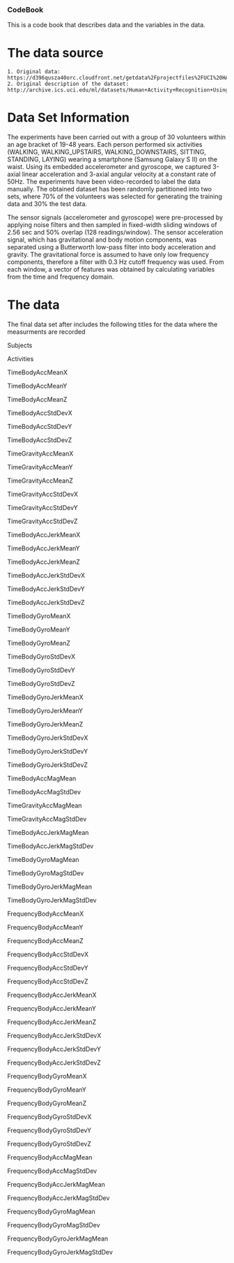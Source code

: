 ### CodeBook

This is a code book that describes data and the variables in the data.

# The data source

	1. Original data: https://d396qusza40orc.cloudfront.net/getdata%2Fprojectfiles%2FUCI%20HAR%20Dataset.zip
	2. Original description of the dataset: http://archive.ics.uci.edu/ml/datasets/Human+Activity+Recognition+Using+Smartphones
	
# Data Set Information

The experiments have been carried out with a group of 30 volunteers within an age bracket of 19-48 years. Each person performed six activities (WALKING, WALKING_UPSTAIRS, WALKING_DOWNSTAIRS, SITTING, STANDING, LAYING) wearing a smartphone (Samsung Galaxy S II) on the waist. Using its embedded accelerometer and gyroscope, we captured 3-axial linear acceleration and 3-axial angular velocity at a constant rate of 50Hz. The experiments have been video-recorded to label the data manually. The obtained dataset has been randomly partitioned into two sets, where 70% of the volunteers was selected for generating the training data and 30% the test data.

The sensor signals (accelerometer and gyroscope) were pre-processed by applying noise filters and then sampled in fixed-width sliding windows of 2.56 sec and 50% overlap (128 readings/window). The sensor acceleration signal, which has gravitational and body motion components, was separated using a Butterworth low-pass filter into body acceleration and gravity. The gravitational force is assumed to have only low frequency components, therefore a filter with 0.3 Hz cutoff frequency was used. From each window, a vector of features was obtained by calculating variables from the time and frequency domain.

# The data

The final data set after includes the following titles for the data where the measurments are recorded

Subjects                       

Activities                     

TimeBodyAccMeanX               

TimeBodyAccMeanY              

TimeBodyAccMeanZ               

TimeBodyAccStdDevX             

TimeBodyAccStdDevY             

TimeBodyAccStdDevZ            

TimeGravityAccMeanX            

TimeGravityAccMeanY            

TimeGravityAccMeanZ            

TimeGravityAccStdDevX         

TimeGravityAccStdDevY          

TimeGravityAccStdDevZ          

TimeBodyAccJerkMeanX           

TimeBodyAccJerkMeanY          

TimeBodyAccJerkMeanZ           

TimeBodyAccJerkStdDevX

TimeBodyAccJerkStdDevY

TimeBodyAccJerkStdDevZ        

TimeBodyGyroMeanX

TimeBodyGyroMeanY

TimeBodyGyroMeanZ

TimeBodyGyroStdDevX           

TimeBodyGyroStdDevY

TimeBodyGyroStdDevZ

TimeBodyGyroJerkMeanX

TimeBodyGyroJerkMeanY         

TimeBodyGyroJerkMeanZ

TimeBodyGyroJerkStdDevX

TimeBodyGyroJerkStdDevY

TimeBodyGyroJerkStdDevZ       

TimeBodyAccMagMean

TimeBodyAccMagStdDev

TimeGravityAccMagMean

TimeGravityAccMagStdDev       

TimeBodyAccJerkMagMean

TimeBodyAccJerkMagStdDev

TimeBodyGyroMagMean

TimeBodyGyroMagStdDev         

TimeBodyGyroJerkMagMean

TimeBodyGyroJerkMagStdDev

FrequencyBodyAccMeanX

FrequencyBodyAccMeanY         

FrequencyBodyAccMeanZ

FrequencyBodyAccStdDevX

FrequencyBodyAccStdDevY

FrequencyBodyAccStdDevZ       

FrequencyBodyAccJerkMeanX      

FrequencyBodyAccJerkMeanY      

FrequencyBodyAccJerkMeanZ      

FrequencyBodyAccJerkStdDevX   

FrequencyBodyAccJerkStdDevY    

FrequencyBodyAccJerkStdDevZ    

FrequencyBodyGyroMeanX         

FrequencyBodyGyroMeanY        

FrequencyBodyGyroMeanZ         

FrequencyBodyGyroStdDevX       

FrequencyBodyGyroStdDevY       

FrequencyBodyGyroStdDevZ      

FrequencyBodyAccMagMean        

FrequencyBodyAccMagStdDev      

FrequencyBodyAccJerkMagMean    

FrequencyBodyAccJerkMagStdDev 

FrequencyBodyGyroMagMean       

FrequencyBodyGyroMagStdDev     

FrequencyBodyGyroJerkMagMean   

FrequencyBodyGyroJerkMagStdDev



